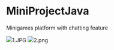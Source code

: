 # MiniProjectJava
Minigames platform with chatting feature


<img src = "./">1.JPG</img>
<img src = "./">2.png</img>
